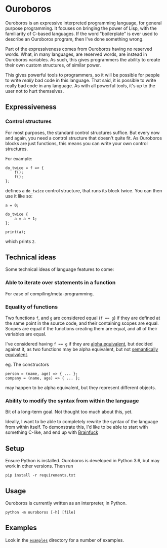 # Ouroboros

Ouroboros is an expressive interpreted programming language, for general purpose programming.
It focuses on bringing the power of Lisp, with the familiarity of C-based languages.
If the word "boilerplate" is ever used to describe an Ouroboros program, then I've done something wrong.

Part of the expressiveness comes from Ouroboros having no reserved words.
What, in many languages, are reserved words, are instead in Ouroboros variables.
As such, this gives programmers the ability to create their own custom structures, of similar power.

This gives powerful tools to programmers, so it will be possible for people to write *really* bad code in this language.
That said, it is possible to write really bad code in any language.
As with all powerful tools, it's up to the user not to hurt themselves.

## Expressiveness

### Control structures

For most purposes, the standard control structures suffice.
But every now and again, you need a control structure that doesn't quite fit.
As Ouroboros blocks are just functions, this means you can write your own control structures.

For example:

```
do_twice = f => {
    f();
    f();
};
```

defines a `do_twice` control structure, that runs its block twice.
You can then use it like so:

```
a = 0;

do_twice {
    a = a + 1;
};

print(a);
```

which prints `2`.

## Technical ideas

Some technical ideas of language features to come:

### Able to iterate over statements in a function

For ease of compiling/meta-programming.

### Equality of functions

Two functions `f`, and `g` are considered equal (`f == g`) if they are defined at the same point in the source code, and their containing scopes are equal.
Scopes are equal if the functions creating them are equal, and all of their variables are equal.

I've considered having `f == g` if they are
[alpha equivalent](https://en.wikipedia.org/wiki/Lambda_calculus#Alpha_equivalence),
but decided against it, as two functions may be alpha equivalent, but not
[semantically equivalent](https://en.wikipedia.org/wiki/Semantic_equivalence).

eg. The constructors

```
person = (name, age) => { ... };
company = (name, age) => { ... };
```

may happen to be alpha equivalent, but they represent different objects.

### Ability to modify the syntax from within the language

Bit of a long-term goal.
Not thought too much about this, yet.

Ideally, I want to be able to completely rewrite the syntax of the language from within itself.
To demonstrate this, I'd like to be able to start with something C-like, and end up with
[Brainfuck](https://en.wikipedia.org/wiki/Brainfuck)

## Setup

Ensure Python is installed.
Ouroboros is developed in Python 3.6, but may work in other versions.
Then run

    pip install -r requirements.txt

## Usage

Ouroboros is currently written as an interpreter, in Python.

    python -m ouroboros [-h] [file]

## Examples

Look in the [`examples`](examples) directory for a number of examples.
